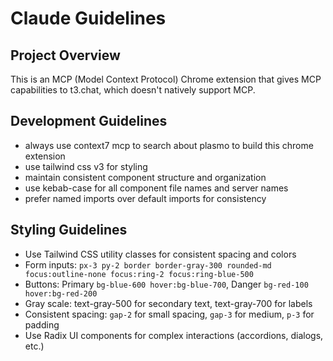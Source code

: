 # Claude Guidelines

## Project Overview
This is an MCP (Model Context Protocol) Chrome extension that gives MCP capabilities to t3.chat, which doesn't natively support MCP.

## Development Guidelines
- always use context7 mcp to search about plasmo to build this chrome extension
- use tailwind css v3 for styling
- maintain consistent component structure and organization
- use kebab-case for all component file names and server names
- prefer named imports over default imports for consistency

## Styling Guidelines
- Use Tailwind CSS utility classes for consistent spacing and colors
- Form inputs: `px-3 py-2 border border-gray-300 rounded-md focus:outline-none focus:ring-2 focus:ring-blue-500`
- Buttons: Primary `bg-blue-600 hover:bg-blue-700`, Danger `bg-red-100 hover:bg-red-200` 
- Gray scale: text-gray-500 for secondary text, text-gray-700 for labels
- Consistent spacing: `gap-2` for small spacing, `gap-3` for medium, `p-3` for padding
- Use Radix UI components for complex interactions (accordions, dialogs, etc.)